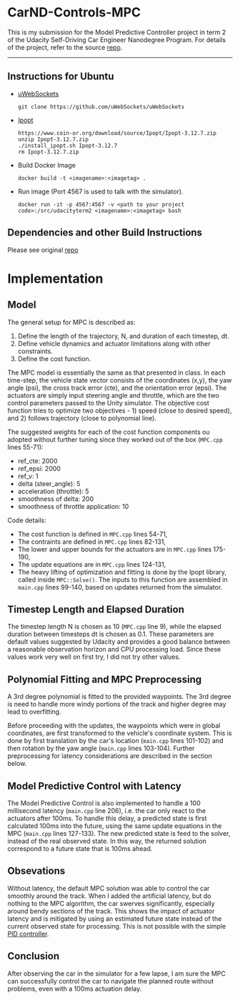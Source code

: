 # CarND-Controls-MPC
This is my submission for the Model Predictive Controller project in term 2 of the Udacity Self-Driving Car Engineer Nanodegree Program. For details of the project, refer to the source [repo](https://github.com/udacity/CarND-MPC-Project).

---

## Instructions for Ubuntu
* [uWebSockets](https://github.com/uWebSockets/uWebSockets)
    ```
    git clone https://github.com/uWebSockets/uWebSockets 
    ```
* [Ipopt](https://www.coin-or.org/download/source/Ipopt/)
    ```
    https://www.coin-or.org/download/source/Ipopt/Ipopt-3.12.7.zip
    unzip Ipopt-3.12.7.zip
    ./install_ipopt.sh Ipopt-3.12.7
    rm Ipopt-3.12.7.zip
    ```
* Build Docker Image
    ```
    docker build -t <imagename>:<imagetag> .
    ```
* Run image (Port 4567 is used to talk with the simulator).
    ```
    docker run -it -p 4567:4567 -v <path to your project code>:/src/udacityterm2 <imagename>:<imagetag> bash
    ```
    
## Dependencies and other Build Instructions

Please see original [repo](https://github.com/udacity/CarND-MPC-Project)

# Implementation

## Model

The general setup for MPC is described as:
1. Define the length of the trajectory, N, and duration of each timestep, dt.
2. Define vehicle dynamics and actuator limitations along with other constraints.
3. Define the cost function.

The MPC model is essentially the same as that presented in class. In each time-step, the vehicle state vector consists of the coordinates (x,y), the yaw angle (psi), the cross track error (cte), and the orientation error (epsi). The actuators are simply input steering angle and throttle, which are the two control parameters passed to the Unity simulator. The objective cost function tries to optimize two objectives - 1) speed (close to desired speed), and  2) follows trajectory (close to polynomial line). 

The suggested weights for each of the cost function components ou adopted without further tuning since they worked out of the box (`MPC.cpp` lines 55-71):
* ref_cte: 2000
* ref_epsi: 2000
* ref_v: 1
* delta (steer_angle): 5
* acceleration (throttle): 5
* smoothness of delta: 200
* smoothness of throttle application: 10

Code details:
* The cost function is defined in `MPC.cpp` lines 54-71,
* The contraints are defined in `MPC.cpp` lines 82-131,
* The lower and upper bounds for the actuators are in `MPC.cpp` lines 175-190,
* The update equations are in `MPC.cpp` lines 124-131,
* The heavy lifting of optimization and fitting is done by the Ipopt library, called inside `MPC::Solve()`. The inputs to this function are assembled in `main.cpp` lines 99-140, based on updates returned from the simulator. 

## Timestep Length and Elapsed Duration

The timestep length N is chosen as 10 (`MPC.cpp` line 9), while the elapsed duration between timesteps dt is chosen as 0.1. These parameters are default values suggested by Udacity and provides a good balance between a reasonable observation horizon and CPU processing load. Since these values work very well on first try, I did not try other values.

## Polynomial Fitting and MPC Preprocessing

A 3rd degree polynomial is fitted to the provided waypoints. The 3rd degree is need to handle more windy portions of the track and higher degree may lead to overfitting. 

Before proceeding with the updates, the waypoints which were in global coordinates, are first transformed to the vehicle's coordinate system. This is done by first translation by the car's location (`main.cpp` lines 101-102) and then rotation by the yaw angle (`main.cpp` lines 103-104). Further preprocessing for latency considerations are described in the section below. 

## Model Predictive Control with Latency 

The Model Predictive Control is also implemented to handle a 100 millisecond latency (`main.cpp` line 206), i.e. the car only react to the actuators after 100ms. To handle this delay, a predicted state is first calculated 100ms into the future, using the same update equations in the MPC (`main.cpp` lines 127-133). The new predicted state is feed to the solver, instead of the real observed state. In this way, the returned solution correspond to a future state that is 100ms ahead.

## Obsevations

Without latency, the default MPC solution was able to control the car smoothly around the track. When I added the artificial latency, but do nothing to the MPC algorithm, the car swerves significantly, especially around bendy sections of the track. This shows the impact of actuator latency and is mitigated by using an estimated future state instead of the current observed state for processing. This is not possible with the simple [PID controller](https://github.com/lowspin/CarND2-Proj04-PID-Contoller). 

## Conclusion

After observing the car in the simulator for a few lapse, I am sure the MPC can successfully control the car to navigate the planned route without problems, even with a 100ms actuation delay.
